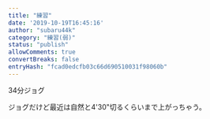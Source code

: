 ```yaml
---
title: "練習"
date: '2019-10-19T16:45:16'
author: "subaru44k"
category: "練習(弱)"
status: "publish"
allowComments: true
convertBreaks: false
entryHash: "fcad0edcfb03c66d690510031f98060b"
---
```

34分ジョグ

ジョグだけど最近は自然と4'30"切るくらいまで上がっちゃう。
